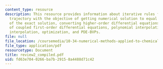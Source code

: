 ```yaml
---
content_type: resource
description: This resource provides information about iterative rules for updating
  trajectory with the objective of getting numerical solution to equal to the integration
  of the exact solution, converting higher-order differential equations into systems
  of coupled first-order differential equations, polynomial interpolation, Lagrange
  interpolation, optimization, and PDE-BVPs.
file: null
file_location: /coursemedia/10-34-numerical-methods-applied-to-chemical-engineering-fall-2005/fd63e7040266ba7b29158a4488d71c42_review2_compiled.pdf
file_type: application/pdf
resourcetype: Document
title: review2_compiled.pdf
uid: fd63e704-0266-ba7b-2915-8a4488d71c42
---
```

